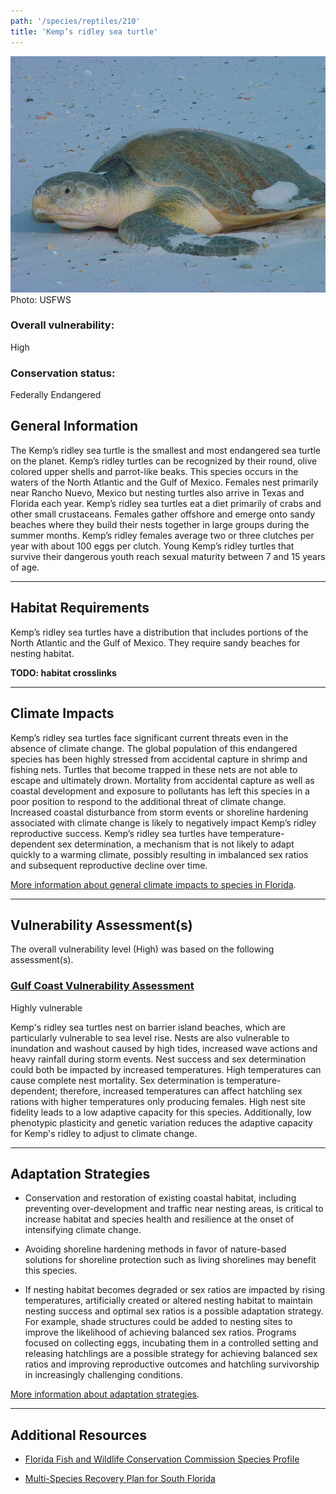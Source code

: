 ```yaml
---
path: '/species/reptiles/210'
title: 'Kemp’s ridley sea turtle'
---
```


<content-header icon="turtles" title="Kemp’s ridley sea turtle" subtitle="Lepidochelys kempii"></content-header>

<div id="TopSection">

<div class="header-photo"><img src="210.jpg" alt="Photo for 210"/>
<figcaption>Photo: USFWS</figcaption></div>

<div>

### Overall vulnerability:

<div class="vulnerability vulnerability-high">High</div>



### Conservation status:

Federally Endangered

</div>
</div>

## General Information

The Kemp’s ridley sea turtle is the smallest and most endangered sea turtle on the planet. Kemp’s ridley turtles can be recognized by their round, olive colored upper shells and parrot-like beaks.  This species occurs in the waters of the North Atlantic and the Gulf of Mexico.  Females nest primarily near Rancho Nuevo, Mexico but nesting turtles also arrive in Texas and Florida each year.   Kemp’s ridley sea turtles eat a diet primarily of crabs and other small crustaceans.  Females gather offshore and emerge onto sandy beaches where they build their nests together in large groups during the summer months.  Kemp’s ridley females average two or three clutches per year with about 100 eggs per clutch.  Young Kemp’s ridley turtles that survive their dangerous youth reach sexual maturity between 7 and 15 years of age.

<hr />

## Habitat Requirements

Kemp’s ridley sea turtles have a distribution that includes portions of the North Atlantic and the Gulf of Mexico. They require sandy beaches for nesting habitat.

**TODO: habitat crosslinks**

<hr />

## Climate Impacts

Kemp’s ridley sea turtles face significant current threats even in the absence of climate change.  The global population of this endangered species has been highly stressed from accidental capture in shrimp and fishing nets.  Turtles that become trapped in these nets are not able to escape and ultimately drown.  Mortality from accidental capture as well as coastal development and exposure to pollutants has left this species in a poor position to respond to the additional threat of climate change.  Increased coastal disturbance from storm events or shoreline hardening associated with climate change is likely to negatively impact Kemp’s ridley reproductive success.  Kemp’s ridley sea turtles have temperature-dependent sex determination, a mechanism that is not likely to adapt quickly to a warming climate, possibly resulting in imbalanced sex ratios and subsequent reproductive decline over time.

[More information about general climate impacts to species in Florida](/impacts/species).



<hr />

## Vulnerability Assessment(s)

The overall vulnerability level (High) was based on the following assessment(s).
#### 
<div class="vulnerability-header">
<h3><a href="/impacts/vulnerability/gcva">Gulf Coast Vulnerability Assessment</a></h3>
<div class="vulnerability vulnerability-high">Highly vulnerable</div>
</div> 

Kemp's ridley sea turtles nest on barrier island beaches, which are particularly vulnerable to sea level rise.  Nests are also vulnerable to inundation and washout caused by high tides, increased wave actions and heavy rainfall during storm events.  Nest success and sex determination could both be impacted by increased temperatures.  High temperatures can cause complete nest mortality.  Sex determination is temperature-dependent; therefore, increased temperatures can affect hatchling sex rations with higher temperatures only producing females.  High nest site fidelity leads to a low adaptive capacity for this species.  Additionally, low phenotypic plasticity and genetic variation reduces the adaptive capacity for Kemp's ridley to adjust to climate change.


<hr />

## Adaptation Strategies

- Conservation and restoration of existing coastal habitat, including preventing over-development and traffic near nesting areas, is critical to increase habitat and species health and resilience at the onset of intensifying climate change.

- Avoiding shoreline hardening methods in favor of nature-based solutions for shoreline protection such as living shorelines may benefit this species.

- If nesting habitat becomes degraded or sex ratios are impacted by rising temperatures, artificially created or altered nesting habitat to maintain nesting success and optimal sex ratios is a possible adaptation strategy.  For example, shade structures could be added to nesting sites to improve the likelihood of achieving balanced sex ratios.  Programs focused on collecting eggs, incubating them in a controlled setting and releasing hatchlings are a possible strategy for achieving balanced sex ratios and improving reproductive outcomes and hatchling survivorship in increasingly challenging conditions.

[More information about adaptation strategies](/strategies).

<hr />


## Additional Resources

- [Florida Fish and Wildlife Conservation Commission Species Profile](https://myfwc.com/wildlifehabitats/profiles/reptiles/sea-turtles/kemps-ridley/)

- [Multi-Species Recovery Plan for South Florida](https://ecos.fws.gov/docs/recovery_plan/sfl_msrp/SFL_MSRP_Species.pdf)
